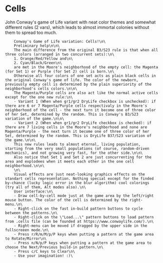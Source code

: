 # Cells
John Conway's game of Life variant with neat color themes and somewhat different rules (2 vars), which leads to almost immortal colonies without them to spread too much.

		Conway's Game of Life variation: Cells!\n\
		Preliminary help\n\n\
		The main difference from the original B3/S23 rule is that when all three colors (arranged in two concurrent sets):\n\
		1. Orange/Red/Yellow and\n\
		2. Cyan/Black/Green\n\
		are met in the Moore's neighborhood of the empty cell: the Magenta (for Set 1) or Purple (for Set 2) cell is born.\n\
		Otherwise all four colors of one set acts as plain black cells in the original Conway's game of life. The color of the newborn, previously empty cell is determined by the plain superiority of the neighborhood's cells colors.\n\n\
		The Magenta/Purple cells are also act like the normal active cells except for the one new rule:\n\
		- Variant 1 (When when gr1/gr2 DryLife checkbox is unchecked): if there are 6 or 7 Magenta/Purple cells respectivaly in the Moore's neighborhood of the cell - the next turn it become one of three color of her Set, determined by the random. This is Conway's B3/S23 variation of the game.\n\n\
		- Variant 2 (When when gr1/gr2 DryLife checkbox is checked): if there are 7 living cells in the Moore's neighborhood and none are Magenta/Purple - the next turn it become one of three color of her Set, determined by the random. This is DryLife B37/S23 variation of the game.\n\n\
		This new rules leads to almost eternal, living population, starting from the very small populations (of course, random-driven mechanics), and not growing very fast, for the other side.\n\n\
		Also notice that Set 1 and Set 2 are just concurrenting for the area and explodees when it meets each other in the one cell neighborhood.\n\n\
		\n\
		Visual effects are just neat-looking graphics effects on the standart cells representation. Nothing special except for the finded by-chance (lucky logic error in the blur algorithm) cool colorings (try all of them, Alt modes also).\n\
		User interface:\n\
		- Draw cell-by-cell mode just at the game area by the left/right mouse button. The color of the cell is determined by the right-menu.\n\
		- Right-click on the fast in-build pattern buttons to cycle between the patterns.\n\
		- Right-click on the \"Load...\" pattern buttons to load pattern from .cells file (can be founded at https://www.conwaylife.com/).\n\
		- Right-menu can be moved if dragged by the upper side in the fullscreeen mode.\n\
		- Press r/R/m/M/p/P keys when putting a pattern at the game area to Rotate/Mirror\n\
		- Press n/N/p/P keys when putting a pattern at the game area to choose the Next/Previous build-in pattern.\n\
		- Press c/C keys to Clear\n\
		- Use your imagination! :)\
